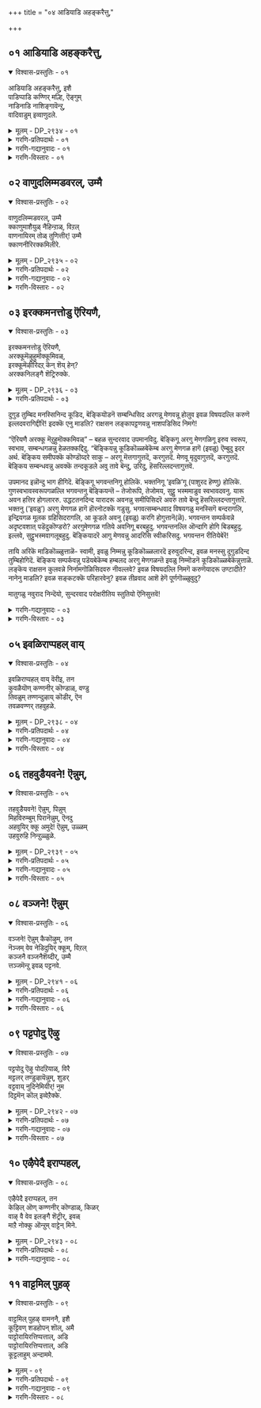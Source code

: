 +++
title = "०४ आडियाडि अहङ्करैत्तु,"

+++


## ०१ आडियाडि अहङ्करैत्तु,

<details open><summary>विश्वास-प्रस्तुतिः - ०१</summary>

आडियाडि अहङ्करैत्तु, इशै  
पाडिप्पाडि कण्णिर् मल्हि, ऎङ्गुम्  
नाडिनाडि नाशिङ्गावॆन्ऱु,  
वादिवाडुम् इव्वाणुदले.
</details>

<details><summary>मूलम् - DP_२९३४ - ०१</summary>

आडियाडि अहङ्करैत्तु, इशै  
पाडिप्पाडि कण्णिर् मल्हि, ऎङ्गुम्  
नाडिनाडि नाशिङ्गावॆन्ऱु,  
वादिवाडुम् इव्वाणुदले.
</details>

<details><summary>गरणि-प्रतिपदार्थः - ०१</summary>

आडि आडि = कुणिदाडुत्ता कुणिदाडुत्ता, अहम् = मनस्सन्नु, करैत्तु = करगिसि, इशै = हाडन्नु, पाडिपाडि = हाडुत्ता हाडुत्ता, कण्णिर् मल् हि = कण्णुगळल्लि नीरु तुम्बिसिकॊण्डु, ऎङ्गुमा = ऎल्लॆल्लियू \(ऎल्ल कडॆगळल्लियू\) नाडि नाडि = हुडुकुत्ता हुडुकुत्ता, नरशिङ्गा ऎन्ऱु = नरसिंहा ऎन्दु, वाडिवाडुम् = सॊरगिबेसत्तु होगुत्तिद्दाळॆ, इवाळ् नुदले = ई तेजस्सि\(हॊळॆयुव\)मुखदवळु. 
</details>

<details><summary>गरणि-गद्यानुवादः - ०१</summary>

ई तेजस्सिन मुखदवळुकुणिदाडुत्ता कुणिदाडुता मनस्सन्नु करगिसिकॊळ्ळुत्ताळॆ. हाडन्नु हाडुत्ता हाडुत्ता कण्णुगळल्लि नीरु तुम्बुत्तदॆ. ’नरसिंहा’ ऎन्दु ऎल्लॆल्लियू हुडुकुत्ता हुडुकुत्ता सॊरगि होगुत्ताळॆ.
</details>

<details><summary>गरणि-विस्तारः - ०१</summary>

हिन्दिन तिरुवाय् मॊऴियल्लि “परमपुरुषनन्नु कूडिकॊळ्ळुवुदु ऎन्दिगो?” ऎम्ब भक्तन कॊरगिन्नु उद्गरिसलायितष्टॆ. ई तिरुवाय् मॊऴि अदे भावनॆयन्नु मुन्दुवरिसुत्तदॆ. 

भगवन्तनिगागि ऎष्टॆष्टु बगॆयागि कष्टपडबेकु? हेगॆ तनुमनगळन्नु सवॆसबेकु? अदर परिणामवादरू एनु? भगवन्तन दर्शनलभ्यवागुवुदे? अवनन्नु सेरुवुदादरू आदीते? ऎम्बुदु प्रश्नॆ. 

भक्तन इल्लि ’नायकि’ यागिद्दानॆ. आ भावदल्लिद्दुकॊण्डु तन्न प्रियतमनन्नु हुडुकुव परियन्नु, अवनिगागि परितपिसुव परियन्नु बेरॆयवर बायिन्द हेळिसलागुत्तिदॆ. \(ऎन्दरॆ, आ नायकिय तायियो, इरबेकु\), अवळ दुरवस्थॆयन्नु कण्डु मरुगुववरॊब्बरु विवरिसुत्तारॆ. अवरु नेरवागि भगवन्तनल्लिये अरिकॆ माडिकॊळ्ळुत्तारॆ. 

आ मातुगळिवु- स्वामी, नम्म हुडुगि \(ई नायकि\) वर्चस्सिनिन्द कूडिद मुखवुळ्ळवळु. निम्मन्नु ऒलिसिकॊळ्ळुवुदक्कागि इवळु हलवारु भावभङ्गिगळन्नु प्रदर्शिसुत्ता कुणिदाडुत्ताळॆ. निम्म ऒलुमॆ इवळिगॆ दॊरॆयलिल्लवो ऎम्बन्तॆ इवळ मनस्सु करगि होगिदॆ. निम्म गुणस्वभावगळन्नु कुरितु चित्ताकर्षकवागि हाडुत्ताळॆ. हाडुत्त हाडुत्त इवळ कण्णुगळल्लि नीरु तुम्बि तुळुकुत्तदॆ. निम्मन्नु काणबेकॆन्दु निम्म दिव्यनामगळन्नु हिडिदु कूगि करॆयुत्ताळॆ. निम्मन्नु सेरबेकॆन्दु, निम्मन्नु हुडुकुत्ता हुडुकुत्ता सॊरगि होगिद्दाळॆ. निमगागि तॊळलुव ई सुन्दर युवतियल्लि नीवु कृपॆतोरिरा? इवळन्नु निम्म बळिगॆ बरमाडिकॊळ्ळलारिरा? 

“’नरसिंहा’ ऎन्दु ऎल्लॆल्लियू हुडुकुत्ता” – ’नरसिंह’ ऎम्ब नाम भक्तनाद प्रह्लादनन्नु नॆनपिगॆ तरुत्तदॆ. अवन तन्दॆ हिरण्यकशिपु हरिद्वेषि. अवनु हरिभक्त. हीगॆ इवरिब्बरिगॆ तिक्काट. तन्न मगनु हिडिद “कॆट्ट” जाडन्नु बिडिसलेबेकॆन्दु हिरण्यकशिपु माडिद प्रयत्नगळू, चित्रहिंसॆगळू, क्रूरशिक्षॆगळु विफलगॊण्डवु. “हरि ऎल्लॆल्लू इद्दानॆ” ऎन्दु हेळुत्तिद्द प्रह्लादन मेलॆ हिरण्यकशिपुविगॆ तडॆयलारद कोपवुण्टागि, तन्न ऎदुरल्लिद्द उक्किन कम्बवन्नु कालिनिन्द ऒदॆदु “तोरिसु, निन्न हरि इल्लिरुवनेनो?” ऎन्दु गद्दरिसिदनु. भक्तपराधीननाद हरि आ उक्किन कम्बदल्ले उद्भविसि, नरसिंहनागि बन्दु हिरण्यकशिपुवन्नु कॊन्दु, भक्तप्रह्लादनन्नुद्धरिसिदनु. 

प्रह्लाद ’हरि’गागि हुडुकिकॊण्डु अलॆदाडलिल्ल. अदर अगत्यवू इरलिल्ल. हीगॆ हरिसर्वव्यापियादवनॆन्दु ई पाशुरद नायकिगॆ मनवरिकॆयागिद्दरू सह. स्वामियन्नु हुडुकिकॊण्डु अवळु अलॆदाडिदळन्तॆ. अलॆदुसॊरगिदळन्तॆ भगवन्तन मनस्सु करगबारदे?
</details>

## ०२ वाणुदलिम्मडवरल्, उम्मै

<details open><summary>विश्वास-प्रस्तुतिः - ०२</summary>

वाणुदलिम्मडवरल्, उम्मै  
क्काणुमाशैयुळ् नैहिन्ऱाळ्, विऱल्  
वाणनायिरम् तोळ् तुणित्तीर्\! उम्मै  
क्काणनीरिरक्कमिलीरे.
</details>

<details><summary>मूलम् - DP_२९३५ - ०२</summary>

वाणुदलिम्मडवरल्, उम्मै  
क्काणुमाशैयुळ् नैहिन्ऱाळ्, विऱल्  
वाणनायिरम् तोळ् तुणित्तीर्\! उम्मै  
क्काणनीरिरक्कमिलीरे.
</details>

<details><summary>गरणि-प्रतिपदार्थः - ०२</summary>

वाळ् नुदल् = वर्चस्सिनिन्द कूडिद मुखवुळ्ळ, इ-मडवरल् =ई साध्वियु, उम्मै = निम्मन्नु, काणुम् = पडॆदुकॊळ्ळबेकॆम्ब, आशैयुळ् = आशॆयिन्द, नैहिन्ऱाळ् = \(कॊरगुत्ता\) कृशळागुत्तिद्दाळॆ, विऱल् = बलिष्ठनाद, वाणन् = बाणसुरन, आयिरम् तोळ् = ऒन्दु साविर तोळुगळन्नु, तुणित्तीर् = तुण्डरिसिदवरु नीवु, उम्मैक्काण = निम्मन्नु नोडिदरॆ, नीर् = नीवु, इरक्कम् इलीरे = करुणॆ इल्लदवरागिद्दीरल्ल\! 
</details>

<details><summary>गरणि-गद्यानुवादः - ०२</summary>

वर्चस्वियाद ई साध्वियु निम्मन्नु पडॆदुकॊळ्ळबेकॆम्ब आशॆयिन्द \(कॊरगुत्ता\) कृशळागुत्तिद्दाळॆ. बलिष्ठनाद बाणासुरन साविर तोळुगळन्नु तुण्डरिसिद समर्थरु नीवु\! निम्मन्नु नोडिदरॆ नीवु करुणॆ इल्लदवरागिद्दीरल्ल\! 
</details>

<details><summary>गरणि-विस्तारः - ०२</summary>

हिन्दिन पाशुरदल्लि, भगवन्तनल्लि अतीववाद आशॆयन्निट्टुकॊण्डु, अवनन्नु कण्डु कूडिकॊळ्ळबेकॆन्दु, अवन नामसङ्कीर्तन माडुत्ता अलॆदाडुत्ता सॊरगुव भक्तन \(तन्नन्नु ’नायकि’ ऎन्दु भाविसिकॊण्डु अलॆदाडुत्ता सॊरगुव भक्तन\) सङ्कटवन्नु कुरितु बहुशः अवन \(अवळ\) तायि, अवळ \(नायकिय\) प्रियतमनाद भगवन्तनल्लि अरिकॆमाडिकॊण्डळष्टॆ. आ ’तायि’य बगॆगॆ ऒन्दॆरडु मातन्नु इल्लि हेळबहुदेनो ऎनिसुत्तदॆ. 

भगवन्तनिगॆ नित्यानुपायिनियागि, अवन वक्षस्थलवासिनियागिरुव श्रीदेवियन्नु ’दयास्वरूपळु’ ऎन्नुत्तारॆ. आकॆय कृपॆगॆ ऒळगाद भक्तन तॊळलिकॆयन्नरितु, कनिकरगॊण्डु, आकॆ अवनन्नु अनुग्रहिसबेकॆन्दु तन्न पतियाद भगवन्तनल्लि अरिकॆ माडिकॊळ्ळुत्ताळॆ. मत्तु, स्वामियन्नु भक्तन कडॆगॆ ऒलिसिकॊळ्ळुत्ताळॆ. श्रीदेविय ई कॆलसवन्नु ’पुरुषकार’ ऎन्नलागुत्तदॆ. श्रीदेवियन्नु ’पुरुषकारळु’ ऎन्दु करॆयुवुदू ई कारणदिन्दले. सर्वलोक जननियाद श्रीदेविये भक्तन परवागि इल्लि पुरुषकारवन्नु माडुत्तिद्दाळॆयो ऎनिसुत्तदॆ. 

ई पाशुरदल्लियू आ मातातिये तन्न ’मगळ’ विषयवागि मातन्नु मुन्दुवरिसुत्तिद्दाळॆ-

तायि हेळुत्ताळॆ- स्वामी, परमसाध्वियाद ई सुन्दरयुवतिगॆ निम्मन्नु पडॆदुकॊळ्ळबेकॆम्ब महदाशॆ. निम्मन्नु ऒलिसिकॊळ्ळुवुदक्कागि, नानारीतियल्लि तॊळलुत्ता, दिनदिनक्कू कृशिसि होगुत्तिद्दाळॆ. निम्मन्नु गमनिसिदरॆ, नीवु कल्लुमनस्सिनवरु ऎन्दु तोरुत्तदॆ. हिन्दॆ महाबलिष्ठनॆम्ब बाणासुरन साविरतोळुगळन्नू तुण्डरिसि हाकिदिरल्ल\! निमगॆ करुणॆ ऎम्बुदु इल्लवे इल्लवॆन्दु तोरुत्तदॆयल्ल\! 

सर्वेश्वरनिगॆ दुष्टशिक्षण मत्तु शिष्टरक्षण ऎम्ब ऎरडु कॆलसगळु. तन्न आश्रितरन्नु रक्षिसुवुदु मत्तु अदक्कॆ अड्डियागुव, आ आश्रितरन्नु तॊन्दरॆपडिसुव, दुष्टरन्नु मट्टहाकुवुदु. इवु बाणासुरन वृत्तान्त इल्लि भगवन्तन दुष्टशिक्षणक्कॆ निदर्शनवायितु. आ सन्दर्भदल्लि दयॆ, कनिकरगळिगॆ ऎडॆयुण्टे? भक्तनन्नु उद्धरिसुवुदु कनिकरद कॆलस. इदक्कू तक्क निदर्शनबेडवे? ऎम्बुदु इल्लि ध्वनि इरबहुदे?
</details>

## ०३ इरक्कमनत्तोडु ऎरियणै,

<details open><summary>विश्वास-प्रस्तुतिः - ०३</summary>

इरक्कमनत्तोडु ऎरियणै,  
अरक्कूमॆऴुहुमॊक्कूमिवळ्,  
इरक्कूमॆऴीरिदऱ् कॆन् शॆय् हेन्?  
अरक्कनिलङ्गै शॆट्रिरुक्के.
</details>

<details><summary>मूलम् - DP_२९३६ - ०३</summary>

इरक्कमनत्तोडु ऎरियणै,  
अरक्कूमॆऴुहुमॊक्कूमिवळ्,  
इरक्कूमॆऴीरिदऱ् कॆन् शॆय् हेन्?  
अरक्कनिलङ्गै शॆट्रिरुक्के.
</details>

<details><summary>गरणि-प्रतिपदार्थः - ०३</summary>

इरक्कम् मनत्तोडु = दुगुड तुम्बिद मनदिन्द, ऎरि = बॆङ्कियॊडनॆ, अणै = कूडिद \(सम्बन्धिसिद\), अरक्कूम् = अरगन्नू, मॆऴुहुम् = मेणवन्नू, ऒक्क = होलुव, इवळ् = इवळ विषयदल्लि, इरक्कूम् = करुणॆ, ऎऴीर् = इल्लावरागिद्दीरि\! इदऱ् कु = इदक्कॆ, ऎन् शॆय् हेन् = एनु माडलि? अरक्कन् = राक्षसन, इलङ्गै = लङ्कापट्टणवन्नु, शॆट्रिरुक्के = नाशपडिसिद निमगे. 

४. इलङ्गै = लङ्कॆयन्नु, शॆट्रवने = नाशपडिसिदवने, ऎन्नुम् = ऎन्नुत्ताळॆ, पिन्नुम् = आ बळिक, वलम् कॊळ् = बलिष्ठवाद, पुळ् = पक्षिय, उयर् त्ताय् = ध्वजवन्नुळ्ळवने, ऎन्नुम् = ऎन्नुत्ताळॆ. उळ्ळम् = अन्तरङ्गवु \(मनस्सु\), मलङ्ग = कदडिहोगलु, वॆव्वुयिर् क्कूम् = बिसियागि निट्टुसिरुबिडुत्ताळॆ, कण्णीर् = कण्णीरु, मिह = बहळ हॆच्चि, कलङ्गि = उक्कि बरलु, कैतॊऴुम् = कैमुगिदु, निन्ऱ = निन्तिरुव, इवळे = ई हॆण्णे.
</details>

दुगुड तुम्बिद मनस्सिनिन्द कूडिद, बॆङ्कियॊडनॆ सम्बन्धिसिद अरगन्नू मेणवन्नू होलुव इवळ विषयदल्लि करुणॆ इल्लदवरागिद्दीरि\! इदक्कॆ एनु माडलि? राक्षसन लङ्कापट्टणवन्नु नाशपडिसिद निमगे\! 

“ऎरियणै अरक्कू मॆऱुहुमॊक्कमिवळ्” – बहळ सुन्दरवाद उपमानविदु. बॆङ्किगू अरगु मेणगळिगू इरुव स्वरूप, स्वभाव, सम्बन्धगळन्नु हेळतक्कद्दिदु. “बॆङ्कियन्नु कूडिकॊळ्ळबेकॆम्ब अरगु मेणगळ हागॆ \(इवळु\) ऎम्बुदु इदर अर्थ. बॆङ्किय समीपक्कॆ कॊण्डॊय्दरे साकु – अरगू मॆत्तगागुत्तदॆ, करगुत्तदॆ. मेणवू मृदुवागुत्तदॆ, करगुत्तदॆ. बॆङ्किय सम्बन्धवन्नु अवक्कॆ तन्दकूडले अवु तावे बॆन्दु, उरिदु, हॆसरिल्लदन्तागुत्तवॆ. 

उपमानद इन्नॊन्दु भाग हीगिदॆ. बॆङ्किगू भगवन्तनिगू होलिकॆ. भक्तनिगू ’इवळि’गू \(पाशुरद हॆण्णु\) होलिकॆ. गुणस्वभावस्वरूपगळल्लि भगवन्तनु बॆङ्कियन्तॆ – तेजोरूपि, तेजोमय, सुट्टु भस्ममाडुव स्वभावदवनु. यारू अवन हत्तिर होगलाररु. उद्धटतनदिन्द यारादरू अवनन्नु समीपिसिदरॆ अवरु तावे बॆन्दु हॆसरिल्लदन्तागुत्तारॆ. भक्तनु \(’इवळु’\) अरगु मेणगळ हागॆ हॊरनोटक्कॆ गडुसु. भगवत्सम्बन्धवाद विषयगळु मनस्सिगॆ बन्दरागलि, इन्द्रियगळ मूलक ग्रहिसिदरागलि, आ कूडले अवनु \(इवळु\) करगि होगुत्तानॆ\(ळॆ\). भगवन्तन सम्पर्कवन्ने अदृष्टवशात् पडॆदुकॊण्डरो? अरगुमेणगळ गतिये अवनिगू बरबहुदु. भगवन्तनल्लि ऒन्दागि होगि बिडबहुदु. इल्लवे, सुट्टुभस्मवागलूबहुदु. बॆङ्कियादरॆ आगु मेणवन्नु आदरिसि स्वीकरिसदु. भगवन्तन रीतियेबेरॆ\! 

तायि अरिकॆ माडिकॊळ्ळुत्ताळॆ- स्वामी, इवळु निम्मन्नु कूडिकॊळ्ळलारदॆ इरुवुदरिन्द, इवळ मनस्सु दुगुडदिन्द तुम्बिहोगिदॆ. बॆङ्किय सम्पर्कवन्नु पडॆयबेकॆम्ब हम्बलद अरगु मेणगळन्तॆ इवळु निम्मॊडनॆ कूडिकॊळ्ळबेकॆन्नुत्ताळॆ. लङ्कॆय राक्षसन कुलवन्ने निर्नामगॊळिसिदवरु नीवल्लवे? इवळ विषयदल्लि निमगॆ करुणॆयादरू उण्टादीते? नानेनु माडलि? इवळ सङ्कटक्कॆ परिहारवेनु? इवळ तीव्रवाद आशॆ हेगॆ पूर्णगॊळ्ळुवुदु? 

मातुगळु नवुराद निन्दॆयो, सुन्दरवाद परोक्षरीतिय स्तुतियो ऎनिसुत्तवॆ\!

<details><summary>गरणि-गद्यानुवादः - ०३</summary>

ई हॆण्णु कैमुगिदुकॊण्डु निन्तिरुव हागॆये, ’लङ्कॆयन्नु नाशपडिसिदवने मत्तु बलिष्ठवाद पक्षिय ध्वजवन्नुळ्ळवने’ ऎन्नुत्ताळॆ. मनस्सु कदडि होगुवुदरिन्द बिसियागि निट्टुसिरुबिडुत्ताळॆ. बलु हॆच्चागि कण्णीरु उक्किबरुत्तिरलु कैमुगिदु निल्लुत्ताळॆ. 
</details>

<details><summary>गरणि-विस्तारः - ०३</summary>

“लङ्कॆयन्नु नाशपडिसिदवने” – भगवन्तन साटियिल्ला कनिकरद स्वभावक्कॆ इदु ऒन्दु निदर्शनवागिदॆ. लङ्कॆयन्नु श्रीरामनु नाशपडिसिद्देकॆ? असहायकळागि, ऒण्टियागिद्द सीतादेवियन्नु कपटदिन्द रावणनु अपहरिसि, लङ्कॆयल्लि सॆरॆयिट्टिद्दक्कागि अल्लवे? अधर्मियाद रावणनन्नु शिक्षिसुवुदक्कू, आश्रितळाद सीतादेवियन्नु सॆरॆवासदिन्द बिडिसुवुदक्कू अल्लवे? भगवन्तनु तन्न आश्रितरिगॆ ऒदगिद कष्टवन्नु निवारिसुवुदक्कागि एनन्नु बेकादरू माडुत्तानॆ. अवनिगॆ आश्रितरल्लि मितिमीरिद कनिकर ऎम्बुदन्नु इदु सूचिसुत्तदॆ. 

“बलिष्ठवाद पक्षिय ध्वजवुळ्ळवने” – इदू सह भगवन्तन कनिकरद स्वभाववन्नु तिळिसुत्तदॆ.”बलिष्ठवाद पक्षि’ ऎन्दरॆ ’गरुड’. गरुडनन्नु भगवन्तनु तन्न वाहनवन्नागियू, ध्वजवन्नागियू माडिकॊण्डिद्दानॆ. तन्न आश्रितनु ऎल्ले इरलि, अवनु आपत्तिनल्लि सिक्किकॊण्डाग मत्तु स्वामी, नीवे गति” ऎन्दु अनन्यवागि करॆकॊट्टाग, भगवन्तनु अल्लिगॆ धाविसि बन्दु अवन आपत्तन्नुनिवारिसि, संरक्षिसुवनु. ई कार्यक्कॆ भगवन्तनु गरुडनन्नु तन्न वाहनवन्नागि माडिकॊण्डु अल्लिगॆ धाविसि बरुत्तानॆ. आश्रितरक्षणॆये नन्न गुरि’ ऎन्दु जगत्तिगॆ सारि हेळुवुदक्कागि स्वामियु गरुडनन्नु ध्वजद चिह्नॆयन्नागि माडिकॊण्डिद्दानॆ.

तायि अरिकॆ माडिकॊळ्ळुत्ताळॆ- स्वामी, ई मगळु तम्मन्नु कुरितु बगॆबगॆयागि हेळुत्ताळॆ. ’लङ्कॆयन्नु नाशमाडिदवने’ ऎन्नुत्ताळॆ. गरुडनन्नु ध्वजवागि उळ्ळवने’ ऎन्नुत्ताळॆ. निम्म गुणस्वभावगळन्नु चिन्तिसुत्ता इवळ मनस्सु कदडि होगिदॆ. आगाग बिसिबिसियागि निट्टुसिरु बिडुत्ताळॆ. इदु इवळ सङ्कटवन्नु सूचिसुवुदिल्लवे? कण्णीरु धाराकारवागि सुरियुत्तदॆ. कैजोडिसि निन्तुबिडुत्ताळॆ. स्वामी, इवळल्लि कनिकरविल्लवे? 

भगवच्चिन्तनॆयिन्द, भक्तनिगॆ ई बगॆय अनुभवगळॆल्लवू सहजवादद्दे\!
</details>

## ०५ इवळिराप्पहल् वाय्

<details open><summary>विश्वास-प्रस्तुतिः - ०४</summary>

इवळिराप्पहल् वाय् वॆरीइ, तन  
कुवळैयॊण् कण्णनीर् कॊण्डाळ्, वण्डु  
तिवळुम् तण्णन्दुऴाय् कॊडीर्, ऎन  
तवळवण्णर् तहवुहळे.
</details>

<details><summary>मूलम् - DP_२९३८ - ०४</summary>

इवळिराप्पहल् वाय् वॆरीइ, तन  
कुवळैयॊण् कण्णनीर् कॊण्डाळ्, वण्डु  
तिवळुम् तण्णन्दुऴाय् कॊडीर्, ऎन  
तवळवण्णर् तहवुहळे.
</details>

<details><summary>गरणि-प्रतिपदार्थः - ०४</summary>

इवळ् = इवळु, इरा पहल् = रात्रि हगलू, वाय् वॆरी इ = बायिन्द ऒदरुत्ता, तन = तन्न, कुवळै ऒण् कण् = कन्नैदिलॆयन्तिरुव कण्णुगळल्लि, नीर् कॊण्डाळ् = नीरन्नु तन्दुकॊण्डळु, वण्डु = दुम्बिगळु, तिवळुम् = बन्दु वालुव, तण् = तम्पाद, अम् = सॊबगिन, तुऴाय् = तुलसिय हारवन्नु, कॊडीर् = कॊडलारिरि, \(निराकरिसुविरि\), ऎन = ऎन्द हागॆ, तवळवण्णर् = बिळिय बण्णदवर \(परिशुद्धवाद गुणगळुळ्ळवर\), तहवुहळे = हिरिमॆये इदु\! 
</details>

<details><summary>गरणि-गद्यानुवादः - ०४</summary>

इवळु हगलू रात्रियू बायिन्द ऒदरुत्ता कन्नैदिलॆयन्तिरुव तन्न कण्णुगळल्लि नीरन्नु तुम्बिकॊळ्ळुत्ताळॆ. दुम्बिगळु मुसरुव तम्पाद सॊबगिन तुलसिय हारवन्नु नीवु निराकरिसुविरि. बिळिय बण्नदवर \(परिशुद्धवाद गुणगळुळ्ळवर\) हिरिमॆये इदु ऎन्द हागॆ\! 
</details>

<details><summary>गरणि-विस्तारः - ०४</summary>

भक्तनु हगलु रात्रि ऎन्नदॆ, ऎडॆबिडदॆ वटगुट्टुत्तिरुवुदु भगवन्नामवन्नु, भगवद्गुणस्वभावगळन्नु हेळुत्त हेळुत्त अवनिगॆ उद्वेगवुण्टागुत्तदॆ. फलवागि कण्णुगळल्लि नीरु तुम्बुत्तदॆ. स्वामियन्नु तानु ऒलिसिकॊळ्ळलु साध्यवागलिल्लवल्ल ऎन्दु सङ्कटवागुत्तदॆ. हीगू सह कण्णुगळल्लि नीरु तुम्बुत्तदॆ. 

परिशुद्धवाद गुणगळु ऎम्बुदन्नु साटियिल्लद गुणगळु, ऎन्दर्थ माडबहुदु. इन्थ गुणगळुळ्ळवर नडतॆ हेगिरबेकु? अवरल्लि याव कॊरतॆयू काणबारदु. उदाहरणॆगॆ, भगवन्तन औदार्यक्कॆ मितिये इल्ल. इदक्कॆ तक्कन्तॆ बेडुववर कोरिकॆगळन्नु स्वामियु सल्लिसबेकल्लवे? आगले आ गुण शोभिसुवुदु\! अवनु मुडिद तुलसिय हारवन्नु नीडॆन्दु बेडिदरॆ, अदन्नु नीडबेडावे? नीडदिरुवुदु, इल्लवॆन्नुवुदु अदॆन्थ औदार्य\! हीगॆन्नुवुदू अवन हिरिमॆये हौदे? 

तायि अरिकॆ माडुत्ताळॆ- स्वामी, इवळु हगलु रात्रि ऎन्नदन्तॆ निम्मन्नु कुरितु वटगुट्टुत्तले इरुत्ताळॆ. इवळ मनस्सु कदडि होगुत्तदॆ. कण्णुगळल्लि नीरु तुम्बुत्तदॆ. इवळु बेडुवुदु प्रसादरूपवागि नीवु मुडिदिरुव तम्पाद सॊबगिन तुलसिय हार\! अदन्नू नीवु निराकरिसुविरल्ल\! इदेये साटियिल्लद गुणगळुळ्ळवराद निम्म हिरिमॆ\!
</details>

## ०६ तहवुडैयवने\! ऎन्नुम्,

<details open><summary>विश्वास-प्रस्तुतिः - ०५</summary>

तहवुडैयवने\! ऎन्नुम्, पिन्नुम्  
मिहविरुम्बुम् पिरानॆन्नुम्, ऎनदु  
अहवुयिर् क्कू अमुदे\! ऎन्नुम्, उळ्ळम्  
उहवुरुहि निन्ऱुळ्ळुळे.
</details>

<details><summary>मूलम् - DP_२९३९ - ०५</summary>

तहवुडैयवने\! ऎन्नुम्, पिन्नुम्  
मिहविरुम्बुम् पिरानॆन्नुम्, ऎनदु  
अहवुयिर् क्कू अमुदे\! ऎन्नुम्, उळ्ळम्  
उहवुरुहि निन्ऱुळ्ळुळे.
</details>

<details><summary>गरणि-प्रतिपदार्थः - ०५</summary>

तहवु उडैयवने = साटियिल्लद गुणगळ हिरिमॆयुळ्ळवने, ऎन्नुम् = ऎन्नुत्ताळॆ, पिन्नुम् = बळिक, मिहविरुम्बुम् = बहळवागि आशिसुत्ताळॆ, पिरान् ऎन्नुम् =स्वामी \(ऒडॆयने\) ऎन्नुत्ताळॆ, ऎनदु = नन्न, अहम् उयिर् क्कू = मनस्सिगू आत्मक्कू, अमुदे = अमृतवे, ऎन्नुम् = ऎन्नुत्ताळॆ, उळ्ळम् = मनस्सु \(अन्तरङ्गवु\), उह उरुहि = बहळवागि करगि, उळ्ळुळ्ळे निन्ऱु = तन्नल्लि ताने \(लीनवागि\) इरुत्ताळॆ. 
</details>

<details><summary>गरणि-गद्यानुवादः - ०५</summary>

’साटियिल्लद सद्गुणगळ हिरिमॆयुळ्ळवने’ ऎन्नुत्ताळॆ. बळिक बहळ आशॆपडुत्ताळॆ.’ऒडॆयने’ ऎन्नुत्ताळॆ. ’नन्न मनस्सिन मत्तु आत्मद अमृतवे’ ऎन्नुत्ताळॆ. इवळ अन्तरङ्गवु बहळवागि करगि होगुवुदरिन्द तन्नल्लि ताने मग्नवागिरुत्ताळॆ.
</details>

<details><summary>गरणि-विस्तारः - ०५</summary>

तायि अरिकॆ माडुत्ताळॆ- स्वामी, इवळु निम्मल्लि मितिमीरि अनुरक्तळागिरुत्ताळॆ. प्रेमभरदिन्द, ’नन्नॊडॆय, साटियिल्लद सद्गुणसम्पन्नने, ’अमृतद हागॆ नन्न मनस्सिगॆ इम्पुकॊडुववने, नन्न आत्मद अमृतवे’ ऎन्दु मुन्तागि निम्मन्नु कूगि करॆयुत्ताळॆ. इवळ अन्तरङ्गवु पूर्तियागि करगि होगुत्तदॆ. आद्दरिन्द इवळु अन्तर्मुखियागि, तन्नल्लि तानु मग्नगॊळ्ळुत्ताळॆ. 

’तहवु’ – ऎम्बुदक्कॆ “योग्यतॆ, गुण, हिरिमॆ, न्याय, नीति, धर्म, सर्वसमत्व, बल, सामर्थ्य, अरिवु, पारिशुध्या’ ऎन्दु मुन्तागि अर्थवागुत्तदॆ. 

ऒळगॊळगॆ जीववु ऒणगिऒणगि होयितो ऎम्बन्तॆ ’उदारिये, आकर्षकने \(कृष्णने\)’ ऎन्नुत्ताळॆ. आ कूडले ’कडलिन नीरिनल्लि पवडिसिरुववने’ ऎन्नुत्ताळॆ. तानु पट्ट वञ्चनॆयन्ने आ वञ्चकनॆन्दहागॆ \(आ वञ्चनॆयिन्द हागॆ\). 

तायि अरिकॆ माडुत्ताळॆ- स्वामी, इवळु निम्मल्लि अतिगाढवागि अनुरक्तळागिद्दाळॆ. निम्म औदार्यवन्नू आकर्षकवाद सद्गुणगळन्नू नित्ययौवन सौन्दर्यवन्नू तिळिदु, निम्मन्ने सेरबेकॆन्दु बयसिद्दाळॆ. निम्म सन्निधि इवळिगॆ ऒदगि बरलिल्लवॆन्दु कॊरगि, कॊरगि बडवागिद्दाळॆ. आदरू सह अतिशयवाद प्रेमदिन्द निम्म कल्याणगुणगळन्नु बगॆबगॆयागि वर्णिसुत्ता, निम्मन्नु कूगि करॆयुत्ताळॆ. इवळ जीववे नन्दिहोगुवुदो, अदु ऒळगॊळगे कॊरगिनिन्द ऒणगिहोगिदॆयो ऎन्नुवन्तॆ ’उदारिये’ ’आकर्षकने’ ऎन्दु कूगुत्ताळॆ. इवळ इन्थ परिस्थितियल्लू नीवु हीगॆ निर्लिप्तरागिरबहुदे? तानु वञ्चिसल्पट्टवळन्तॆ इवळु भाविसिकॊळ्ळुवुदू, आ वञ्चनॆय रूपवे नीवागिद्दीरॆन्नुवुदू वास्तववागिसबहुदे? स्वामी, नीवु परम उदारिगळु, उपकारिगळु. आश्रितरिगॆ सुलभसाध्यरु. नम्म हुडुगियन्नु करुणिसि, अवळन्नु निराकरिसदॆ आदरिसि.
</details>

## ०८ वञ्जने\! ऎन्नुम्

<details open><summary>विश्वास-प्रस्तुतिः - ०६</summary>

वञ्जने\! ऎन्नुम् कैकॊऴुम्, तन  
नॆञ्जम् वेव नेडिदुयिर् क्कूम्, विऱल्  
कञ्जनै वञ्जनैशॆय्दीर्, उम्मै  
त्तञ्जमॆन्ऱु इवळ् पट्टनवे.
</details>

<details><summary>मूलम् - DP_२९४१ - ०६</summary>

वञ्जने\! ऎन्नुम् कैकॊऴुम्, तन  
नॆञ्जम् वेव नेडिदुयिर् क्कूम्, विऱल्  
कञ्जनै वञ्जनैशॆय्दीर्, उम्मै  
त्तञ्जमॆन्ऱु इवळ् पट्टनवे.
</details>

<details><summary>गरणि-प्रतिपदार्थः - ०६</summary>

वञ्जने = वञ्चकने, ऎन्नुम् = ऎन्नुत्ताळॆ, कैतॊऴुम् = कैमुगियुत्ताळॆ, तन नॆञ्जम् = तन्न मनस्सु, वेव = बेयुत्तिरलु, नॆडिदु = दीर्घवागि, उयिर् क्कूम् = उसिरुबिडुत्ताळॆ, विऱल् = बलिष्ठनाद, कञ्जनै = कंसनन्नु, वञ्जनै शॆय्दीर् = वञ्चिसिदिरि, उम्मै = निम्मन्नु, तञ्जम् = आश्रयदातरु, ऎन्ऱु = ऎन्दु, इवळ् = इवळ, पट्टनवे = पट्टि अनुभववे \(पाडे\). 
</details>

<details><summary>गरणि-गद्यानुवादः - ०६</summary>

वञ्चकने ऎन्नुत्ताळॆ. कैमुगियुत्ताळॆ. तन्न मनस्सु बेयुत्तिरलु, दीर्घवागि उसिरुबिडुत्ताळॆ. बलिष्ठनाद कंसनन्नु वञ्चिसिदिरि. निम्मन्नु आश्रयदातरु ऎन्दु इवळु पट्टपाडे\! 
</details>

<details><summary>गरणि-विस्तारः - ०६</summary>

तायि अरिकॆमाडुत्ताळॆ- स्वामी, ई हॆण्णु निम्मन्नु अनन्यवागि आश्रयिसिद्दाळॆ. नीवु आश्रयदाटरागुविरि ऎन्दु भाविसि नम्बिद्दाळॆ. आदरॆ नीवु माडिद्दादरू एनु? इवळिगॆ अरिविल्लदन्तॆये नीवु इवळ अन्तरङ्गवन्नु प्रवेशिसिदिरि. मनस्सन्नु कलकिदिरि. निम्म बगॆगॆ इवळिगॆ अतीव प्रेमवुण्टागुवन्तॆ माडिदिरि. अनन्तर, इवळिगॆ नीवु ऒदगि बरदन्तॆ नीवु अल्लिन्द नुसुळि होगिबिट्टिद्दीरि. इदन्नॆल्ला योचिसुत्ता इवळु निम्मन्नु ’वञ्चकने’ ऎन्दु कूगि करॆयुत्ताळॆ. मरुक्षणदल्लिये तानु माडिद्दु तप्पॆन्दु तिळिदु, तन्नन्नु क्षमिसॆन्दु निमगॆ कैजोडिसि बेडिकॊळ्ळुत्ताळॆ. निम्मॊडनॆ कूडिकॊळ्ळलु आगलिल्लवल्ल ऎन्दु ऒळगॊळगे बहळ सङ्कटपडुत्ताळॆ. मनस्सु विरहतापदिन्द बेयुत्तदॆ. आद्दरिन्द आगाग निट्टुसिरुबिडुत्ताळॆ. नीवु वञ्चकॆरॆम्बुदक्कॆ मत्तॊन्दु निदर्शनविदॆ. महाबलिष्ठनाद कंसनु निम्मन्नु कॊन्देबिडुवॆनॆन्दु नाना रीतिय हञ्चिकॆगळन्नु नडॆसिदनष्टॆ. अवन ऒन्दॊन्दु हञ्चिकॆयन्नू भग्नगॊळिसुवुदक्कॆ नीवु नडॆसिद्दु अवन मेलण बलुदॊड्ड वञ्चनॆये अल्लवे? स्वामी, निम्मन्नु सम्पूर्णवागि आश्रयिसिद इवळल्लि नीवु कनिकरिसलेबेकु.
</details>

## ०९ पट्टपोदु ऎऴु

<details open><summary>विश्वास-प्रस्तुतिः - ०७</summary>

पट्टपोदु ऎऴु पोदऱियाळ्, विरै  
मट्टलर् तण्डुऴायॆन्नुम्, शुडर्  
वट्टवाय् नुदिनेमियीर्\! नुम  
दिट्टमॆन् कॊल् इव्वेऱैक्के.
</details>

<details><summary>मूलम् - DP_२९४२ - ०७</summary>

पट्टपोदु ऎऴु पोदऱियाळ्, विरै  
मट्टलर् तण्डुऴायॆन्नुम्, शुडर्  
वट्टवाय् नुदिनेमियीर्\! नुम  
दिट्टमॆन् कॊल् इव्वेऱैक्के.
</details>

<details><summary>गरणि-प्रतिपदार्थः - ०७</summary>

पट्टपोदु = मलगुव कालवन्नु, ऎऴु पोदु= एळुव कालवन्नु, अऱियाळ् = \(इवळु\) अरियळु, विरै = परिमळदिन्दलू, मट्टु = जेनिनिन्दलू \(मधुविनिन्दलू\), अलर् = अरळिरुव, तण् तुऴाय् = तम्पाद तुलसि, ऎन्नुम् = ऎन्नुत्ताळॆ, शुडर् = तेजस्सिनिन्दलू, वट्टम् = दुण्डगिरुव, नुदि = मॊनचाद, वाय् = बायन्नुळ्ळ, नेमियीर् = चक्रायुधवुळ्ळवरे, नुमदु= निम्म, इट्टम् ऎन् कॊल् = इष्टवेनिदॆयो? ऎ-एऴैक्के = ई बडवळ \(दीनळ\) विषयदल्लिये\! 
</details>

<details><summary>गरणि-गद्यानुवादः - ०७</summary>

मलगुव हॊत्तन्नु एळुव हॊत्तन्नू \(इवळु\) अरियळु. परिमळदिन्दलू मधुविनिन्दलू \(तुम्बि\) अरळिरुव तम्पाद तुलसि ऎन्नुत्ताळॆ. तेजस्सिनिन्द कूडि दुण्डागि मॊनचाय बायन्नुळ्ळ चक्रायुधवुळ्ळवरे, ई दीनळ विषयदल्लि निम्म इष्टवेनिदॆयो? 
</details>

<details><summary>गरणि-विस्तारः - ०७</summary>

तायि अरिकॆ माडुत्ताळॆ- स्वामी, इवळु पडुव पाडन्नु इन्नू स्वल्प अरिकॆ माडुत्तेनॆ. इवळिगॆ निद्दॆ माडुव समय यावुदु, निद्दॆयिन्द ऎच्चरगॊळ्ळुव समय यावुदु ऎम्बुदे मरॆतुहोगिदॆ. आ कालगळन्नु इवळु अरियळु. सदा ऎच्चॆत्ते इरुत्ताळॆ. इवळ गमनवॆल्ल नीवु मुडिदिरुव परिमळवन्नू मधुवन्नू हॊरसूसुव तम्पाद तुलसिय मेलॆये\! अदन्ने कुरितु इवळु हम्बलिसुत्तिरुत्ताळॆ. स्वामी प्रज्वलिसुव मत्तु दुण्डगॆ हरितवाद बायुळ्ळ चक्रायुधवन्नु हिडिदिरुववरु नीवु\! ई दीनळन्नु अदरिन्द नीवु तरिदुहाकुविरो? इल्लवे, अदन्नु बदिगिट्टु, इवळु निम्म कृपॆगॆ योग्यळादवळॆन्दु तिळिदु अनुग्रहिसुविरो? निम्म इष्टहेगिदॆयो? 

भक्तनु अनन्यवागि भगवन्तनल्लि शरणुहॊन्दिद बळिक अवन बेडिकॆ ऎम्बुदु यावुदू इल्ल. ऎल्लवू भगवन्तनिगे सेरिद्दु. ऎल्लवू अवन इच्छॆयन्तॆये नडॆयतक्कद्दु.
</details>

## १० एऴैपेदै इराप्पहल्,

<details open><summary>विश्वास-प्रस्तुतिः - ०८</summary>

एऴैपेदै इराप्पहल्, तन  
केऴिल् ऒण् कण्णनीर् कॊण्डाळ्, किळर्  
वाऴ् वै वेव इलङ्गै शॆट्रीर्, इवळ्  
माऱै नोक्कु ऒन्ऱुम् वाट्टेन् मिने.
</details>

<details><summary>मूलम् - DP_२९४३ - ०८</summary>

एऴैपेदै इराप्पहल्, तन  
केऴिल् ऒण् कण्णनीर् कॊण्डाळ्, किळर्  
वाऴ् वै वेव इलङ्गै शॆट्रीर्, इवळ्  
माऱै नोक्कु ऒन्ऱुम् वाट्टेन् मिने.
</details>

<details><summary>गरणि-प्रतिपदार्थः - ०८</summary>

एऱै = दीनळू \(बडवळू\), पेदै = अज्ञानियू \(आद इवळु\), इरा पहल् = रात्रि हगलू, तन = तन्न, केऴ् इल् = साटि इल्लदन्थ, ऒण् = सुन्दरवाद, कण्ण = कण्णुगळल्लि, नीर् कॊण्डाळ् = नीरन्नु तन्दुकॊण्डळु \(तन्दुकॊण्डिद्दाळॆ\), किळर् = उन्नतवाद \(श्रेष्ठ\) वाऴ् वै = जीवनवु, वेव = नाशवागुवन्तॆ, इलङ्कै = लङ्कॆयन्नु, शॆट्रीर् = नाशपडिसिदिरि \(पवडिसिदवरे\), इवळ् = इवळ, माऴैनोक्कु = यौवनद नोटवन्नु, वाट्टेन् मिन् = बाडिसबेडिरि. 
</details>

<details><summary>गरणि-गद्यानुवादः - ०८</summary>

तायि अरिकॆ माडुत्ताळॆ- स्वामी, इवळु एनू अरियदवळु, अज्ञानि. निम्मन्नु पडॆदुकॊळ्ळबेकॆम्ब महत्तरवाद अभिलाषॆ कैगूडऎ इवळु सॊरगिद्दाळॆ. निम्मन्नु इदक्कागि बगॆबगॆयागि बेडि दीनळागिद्दाळॆ. साटियिल्लद सौन्दर्यदिन्द मॆरॆयुव इवळ कण्णुगळल्लि ऎडॆबिडदॆ, रात्रि हगलु ऎन्नदन्तॆ, नीरु तुम्बिरुत्तदॆ. नीवादरो, ऒब्ब सुन्दर युवतियागि, अवळ दुःखवन्नुनिवारिसुवुदक्कागि, महदैश्वर्यदिन्द कूडिद जीवनवन्नु नडॆसुत्तिद्द रावणासुरन लङ्कॆयन्ने नाशमाडिबिट्टवरु. इवळु यौवनवति. सुन्दरि. ई हॆण्णिन आशॆयिन्द तुम्बिद नोटवन्नु निम्म निरादरणॆयिन्द बाडिसबेडिरि. निम्म कृपापुर्णवाद इङ्गितदिन्द अदन्नु तणिसि.
</details>

## ११ वाट्टमिल् पुहऴ्

<details open><summary>विश्वास-प्रस्तुतिः - ०९</summary>

वाट्टमिल् पुहऴ् वामननै, इशै  
कूट्टिवण् शडहोपन् शॊल्, अमै  
पाट्टोरायिरत्तिप्पत्ताल्, अडि  
पाट्टोरायिरत्तिप्पत्ताल्, अडि  
कूट्टलाहुम् अन्दाममे.
</details>

<details><summary>मूलम् - ०९</summary>

वाट्टमिल् पुहऴ् वामननै, इशै  
कूट्टिवण् शडहोपन् शॊल्, अमै  
पाट्टोरायिरत्तिप्पत्ताल्, अडि  
पाट्टोरायिरत्तिप्पत्ताल्, अडि  
कूट्टलाहुम् अन्दाममे.
</details>

<details><summary>गरणि-प्रतिपदार्थः - ०९</summary>

वाट्टम् इल् = बाडुविकॆयिल्लद, पुहऴ् = कीर्तियुळ्ळ, वामननै = वामनस्वरूपियाद भगवन्तनन्नु कुरितु, इशैकूट्टि = युक्तवाद मातुगळन्नु कूडिसि, वण् = चतुरनाद, शडहोपन् शॊल् = शठगोपन मातुगळु, अमै पाट्टु = तक्क \(हॊन्दिकॆयिरुव\) हाडुगळु, ओर् आयिरत्तु = ऒन्दु साविरदल्लि,इप्पत्ताल् = ई हत्तरिन्दले, अडि = तिरुवडिगळन्नु, कूट्टल् आहुम् = कूडिसुवुदक्कॆ आगुवुदु, अम् = सॊगसाद, दाममे = \(आ\) हूगळे \(पुष्पमालिकॆये\). 
</details>

<details><summary>गरणि-गद्यानुवादः - ०९</summary>

बाडद कीर्तियुळ्ळ वामनरूपियाद भगवन्तनन्नु कुरितु युक्तवाद मातुगळन्नु जोडिसिद चतुरनाद शठगोपन मातुगळ हॊन्दिकॆय हाडुगळु ऒन्दु साविरदल्लि ई हत्तरिन्दले सॊगसाद हूगळिन्द \(पुष्पमालिकॆयिन्द\) तिरुवडिगळन्नु सेरिसुवुदक्कॆ आगुवुदु. 
</details>

<details><summary>गरणि-विस्तारः - ०८</summary>

भगवन्तन कीर्तिबाडुवन्थाद्दल्ल. अदक्कॆ च्युति ऎम्बुदिल्ल. ऎष्टॆष्टु सल. ऎष्टॆष्टु रीतियल्लि भगवन्तन कल्याणगुणगळन्नू तन्मूलक भगवन्तन कीर्तियन्नू हॊगळुत्त, वर्णिसुत्त, गानमाडुत्त होदरू सह, अवु ऒन्दॊन्दु सलवू हॊसदागिये तोरुवुवु. “इन्नु साकु. इदॆल्ल हळॆयदे. हेळिद्दन्ने हेळबेड” ऎम्ब असड्डॆगॆ मातिगॆ इल्लि ऎडॆये इरुवुदिल्ल. 

भगवन्तनु वामनवटुवागि अवतरिसि नडॆसिद महत्कार्य इदक्कॆ ऒन्दु निदर्शनविद्दन्तॆ. दिव्यसुन्दरनागि, परमतेजस्वियागि, परिशुद्धनाद ब्राह्मण वटुवागि, बन्दु, बलिचक्रवर्तियन्नु आकर्षिसि, अवनिन्द मूरडि नॆलवन्नु मात्रवे दानवागि याचिसि, अदन्ने नॆपमाडिकॊण्डु बलिय महादौदार्यक्कॆ तक्क ऒप्पुव रीतियल्लि अवनन्नु अनुग्रहिसिद महत्कीर्ति वामनरूपियाद भगवन्तनदु. अवन ऎणॆयिल्लद, लॆक्कविल्लद कल्याणगुणगळल्लि आरिसि युक्तवागि हेळिरुवुदु ई हत्तु पाशुरगळल्लि. 

शठगोपनु तन्न बुद्धिचातुर्यदिन्दलू, भगवद्गुणानुभवदिन्दलू, भगवन्तन सत्कीर्तियन्नु तक्क सॊगसाद मातुगळिन्द हाडिन रूपदल्लि जोडिसि हाडिरुवुदु ऒन्दु साविर पाशुरगळु. अवुगळल्लि ई हत्तु पाशुरगळु बहळ योग्यवादवु. ई हत्तु पाशुरगळन्नु भगवन्तन तिरुवडिगळन्नु पूजिसुव सॊगसाद परिमळ पुष्पगळन्नागि माडिकॊण्डु, भक्तियिन्द पूजिसि, आ तिरुवडिगळन्नु पडॆदुकॊळ्ळबहुदु. हीगिदॆ ई तिरुवाय् मॊऴिय फलश्रुति.
</details>
